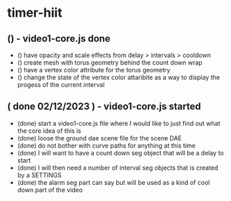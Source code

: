 # timer-hiit

## () - video1-core.js done
* () have opacity and scale effects from delay > intervals > cooldown
* () create mesh with torus geometry behind the count down wrap
* () have a vertex color attribute for the torus geometry
* () change the state of the vertex color attaribite as a way to display the progess of the current interval

## ( done 02/12/2023 ) - video1-core.js started
* (done) start a video1-core.js file where I would like to just find out what the core idea of this is
* (done) loose the ground dae scene file for the scene DAE
* (done) do not bother with curve paths for anything at this time
* (done) I will want to have a count down seg object that will be a delay to start
* (done) I will then need a number of interval seg objects that is created by a SETTINGS
* (done) the alarm seg part can say but will be used as a kind of cool down part of the video
